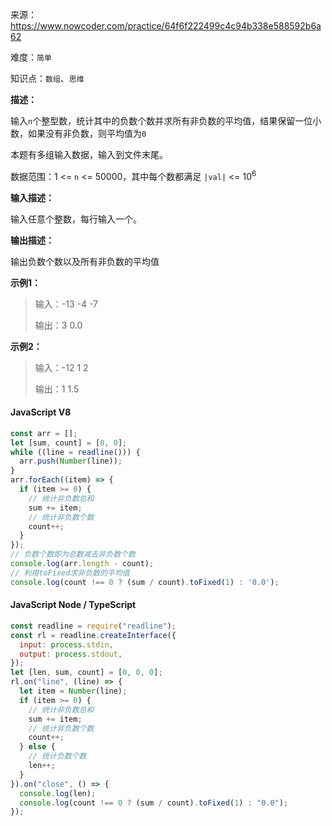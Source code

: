 来源：<https://www.nowcoder.com/practice/64f6f222499c4c94b338e588592b6a62>

难度：`简单`

知识点：`数组`、`思维`

**描述：**

输入`n`个整型数，统计其中的负数个数并求所有非负数的平均值，结果保留一位小数，如果没有非负数，则平均值为`0`

本题有多组输入数据，输入到文件末尾。

数据范围：1 <= `n` <= 50000，其中每个数都满足 `|val|` <= 10<sup>6</sup>

**输入描述：**

输入任意个整数，每行输入一个。

**输出描述：**

输出负数个数以及所有非负数的平均值

**示例1：**

> 输入：-13
-4
-7
>
> 输出：3
0.0

**示例2：**

> 输入：-12
1
2
>
> 输出：1
1.5

<!-- tabs:start -->

#### **JavaScript V8**

```javascript
const arr = [];
let [sum, count] = [0, 0];
while ((line = readline())) {
  arr.push(Number(line));
}
arr.forEach((item) => {
  if (item >= 0) {
    // 统计非负数总和
    sum += item;
    // 统计非负数个数
    count++;
  }
});
// 负数个数即为总数减去非负数个数
console.log(arr.length - count);
// 利用toFixed求非负数的平均值
console.log(count !== 0 ? (sum / count).toFixed(1) : '0.0');
```

#### **JavaScript Node / TypeScript**

```javascript
const readline = require("readline");
const rl = readline.createInterface({
  input: process.stdin,
  output: process.stdout,
});
let [len, sum, count] = [0, 0, 0];
rl.on("line", (line) => {
  let item = Number(line);
  if (item >= 0) {
    // 统计非负数总和
    sum += item;
    // 统计非负数个数
    count++;
  } else {
    // 统计负数个数
    len++;
  }
}).on("close", () => {
  console.log(len);
  console.log(count !== 0 ? (sum / count).toFixed(1) : "0.0");
});
```

<!-- tabs:end -->
